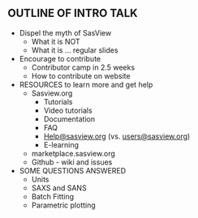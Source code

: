 ## OUTLINE OF INTRO TALK

* Dispel the myth of SasView
  * What it is NOT
  * What it is … regular slides
* Encourage to contribute
  * Contributor camp in 2.5 weeks
  * How to contribute on website
* RESOURCES to learn more and get help
  * Sasview.org
    * Tutorials
    * Video tutorials
    * Documentation
    * FAQ
    * Help@sasview.org (vs. users@sasview.org)
    * E-learning
  * marketplace.sasview.org
  * Github - wiki and issues
* SOME QUESTIONS ANSWERED
  * Units
  * SAXS and SANS
  * Batch Fitting
  * Parametric plotting
